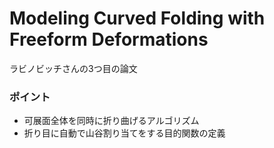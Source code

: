 # Modeling Curved Folding with Freeform Deformations
ラビノビッチさんの3つ目の論文

### ポイント
 - 可展面全体を同時に折り曲げるアルゴリズム
 - 折り目に自動で山谷割り当てをする目的関数の定義
 